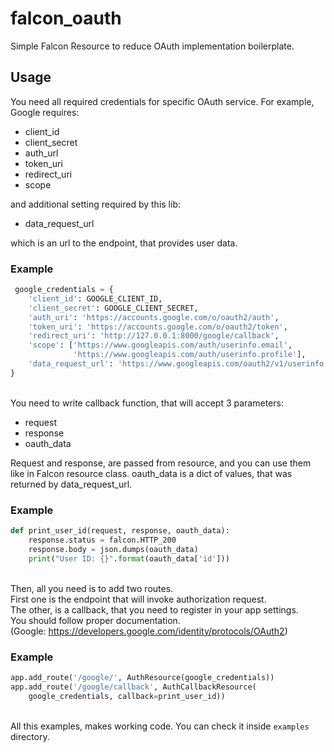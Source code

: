 # falcon_oauth
Simple Falcon Resource to reduce OAuth implementation boilerplate. 


## Usage

You need all required credentials for specific OAuth service.
For example, Google requires:

 * client_id
 * client_secret
 * auth_url
 * token_uri
 * redirect_uri
 * scope
 
 and additional setting required by this lib:
 * data_request_url
 
 which is an url to the endpoint, that provides user data.
 
 ### Example 
```python
 google_credentials = {
    'client_id': GOOGLE_CLIENT_ID,
    'client_secret': GOOGLE_CLIENT_SECRET,
    'auth_uri': 'https://accounts.google.com/o/oauth2/auth',
    'token_uri': 'https://accounts.google.com/o/oauth2/token',
    'redirect_uri': 'http://127.0.0.1:8000/google/callback',
    'scope': ['https://www.googleapis.com/auth/userinfo.email',
              'https://www.googleapis.com/auth/userinfo.profile'],
    'data_request_url': 'https://www.googleapis.com/oauth2/v1/userinfo'
}
```
\
You need to write callback function, that will accept 3 parameters:
* request
* response
* oauth_data

Request and response, are passed from resource, and you can use them like in Falcon resource class. 
oauth_data is a dict of values, that was returned by data_request_url.

### Example
```python
def print_user_id(request, response, oauth_data):
	response.status = falcon.HTTP_200
    response.body = json.dumps(oauth_data)
    print("User ID: {}".format(oauth_data['id']))
```
\
Then, all you need is to add two routes.\
First one is the endpoint that will invoke authorization request.\
The other, is a callback, that you need to register in your app settings.\
You should follow proper documentation.\
(Google: https://developers.google.com/identity/protocols/OAuth2)

### Example
```python
app.add_route('/google/', AuthResource(google_credentials))
app.add_route('/google/callback', AuthCallbackResource(
    google_credentials, callback=print_user_id))
```
\
All this examples, makes working code. You can check it inside `examples` directory.
